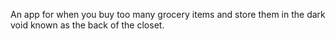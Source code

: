 An app for when you buy too many grocery items and store them in the dark void known as the back of the closet.